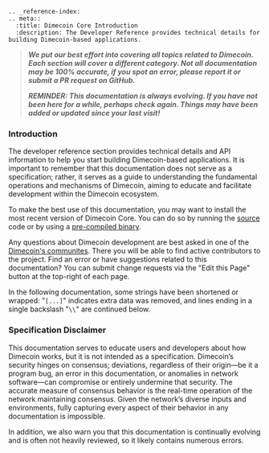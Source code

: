 ```{eval-rst}
.. _reference-index:
.. meta::
  :title: Dimecoin Core Introduction
  :description: The Developer Reference provides technical details for building Dimecoin-based applications. 
```

> ***We put our best effort into covering all topics related to Dimecoin. Each section will cover a different category. Not all documentation may be 100% accurate, if you spot an error, please report it or submit a PR request on GitHub.***
>
> ***REMINDER: This documentation is always evolving. If you have not been here for a while, perhaps check again. Things may have been added or updated since your last visit!***

### Introduction

The developer reference section provides technical details and API information to help you start building Dimecoin-based applications. It is important to remember that this documentation does not serve as a specification; rather, it serves as a guide to understanding the fundamental operations and mechanisms of Dimecoin, aiming to educate and facilitate development within the Dimecoin ecosystem.

To make the best use of this documentation, you may want to install the most recent version of Dimecoin Core. You can do so by running the [source](https://www.github.com/dime-coin/dimecoin) code or by using a [pre-compiled binary](https://github.com/dime-coin/dimecoin/releases/latest).

Any questions about Dimecoin development are best asked in one of the [Dimecoin's communites](https://www.dimecoinnetwork.com/#socials/). There you will be able to find active contributors to the project. Find an error or have suggestions related to this documentation? You can submit change requests via the "Edit this Page" button at the top-right of each page.

In the following documentation, some strings have been shortened or wrapped:
"`[...]`" indicates extra data was removed, and lines ending in a single backslash "`\\`" are continued below.

### Specification Disclaimer

This documentation serves to educate users and developers about how Dimecoin works, but it is not intended as a specification. Dimecoin’s security hinges on consensus; deviations, regardless of their origin—be it a program bug, an error in this documentation, or anomalies in network software—can compromise or entirely undermine that security. The accurate measure of consensus behavior is the real-time operation of the network maintaining consensus. Given the network’s diverse inputs and environments, fully capturing every aspect of their behavior in any documentation is impossible.

In addition, we also warn you that this documentation is continually evolving and is often not heavily reviewed, so it likely contains numerous errors.
